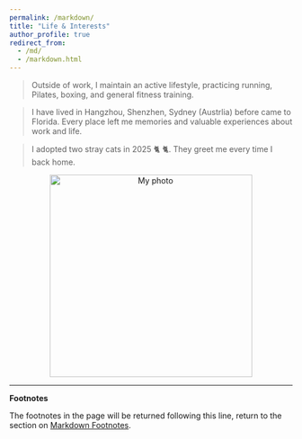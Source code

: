 ```yaml
---
permalink: /markdown/
title: "Life & Interests"
author_profile: true
redirect_from: 
  - /md/
  - /markdown.html
---
```


> Outside of work, I maintain an active lifestyle, practicing running, Pilates, boxing, and general fitness training.


> I have lived in Hangzhou, Shenzhen, Sydney (Austrlia) before came to Florida. Every place left me memories and valuable experiences about work and life.


> I adopted two stray cats in 2025 🐈 🐈. They greet me every time I back home.

<p align="center">
  <img src="/images/my_cats.png" alt="My photo" width="360">
</p>



***
**Footnotes**

The footnotes in the page will be returned following this line, return to the section on <a href="#footnotes">Markdown Footnotes</a>.

